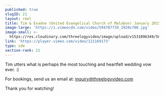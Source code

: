 ```yaml
---
published: true
slugID: 21
layout: reel
title: Tim & Evadne (United Evangelical Church of Malabon) January 2015
image-large: 'https://i.vimeocdn.com/video/594787739_1920x700.jpg'
image-small: >-
  https://res.cloudinary.com/threelogyvideo/image/upload/v1531896349/589176291_750x500a-01.jpg
link: 'https://player.vimeo.com/video/121169173'
type: sde
section-rank: 21
---
```

Tim utters what is perhaps the most touching and heartfelt wedding vow ever. :)

For bookings, send us an email at: inquiry@threelogyvideo.com

Thank you for watching!
